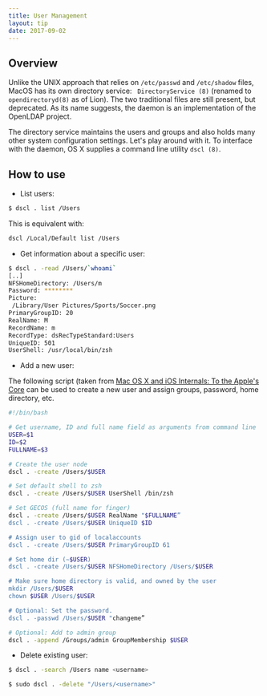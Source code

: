 ```yaml
---
title: User Management
layout: tip
date: 2017-09-02
---
```


## Overview

Unlike the UNIX approach that relies on ```/etc/passwd``` and ```/etc/shadow``` files, MacOS has its own directory service: ``` DirectoryService (8)``` (renamed to ```opendirectoryd(8)``` as of Lion). The two traditional files are still present, but deprecated. As its name suggests, the daemon is an implementation of the OpenLDAP project. 

The directory service maintains the users and groups and also holds many other system configuration settings. Let's play around with it. To interface with the daemon, OS X supplies a command line utility ```dscl (8)```.

## How to use

* List users:

```bash
$ dscl . list /Users
```

This is equivalent with:
```bash
dscl /Local/Default list /Users
```
* Get information about a specific user:
```bash
$ dscl . -read /Users/`whoami`
[..]
NFSHomeDirectory: /Users/m
Password: ********
Picture:
 /Library/User Pictures/Sports/Soccer.png
PrimaryGroupID: 20
RealName: M
RecordName: m
RecordType: dsRecTypeStandard:Users
UniqueID: 501
UserShell: /usr/local/bin/zsh
```
* Add a new user:

The following script (taken from [Mac OS X and iOS Internals: To the Apple's Core](http://www.wrox.com/WileyCDA/WroxTitle/Mac-OS-X-and-iOS-Internals-To-the-Apple-s-Core.productCd-1118057651.html) can be used to create a new user and assign groups, password, home directory, etc.

```bash
#!/bin/bash

# Get username, ID and full name field as arguments from command line
USER=$1
ID=$2
FULLNAME=$3      

# Create the user node
dscl . -create /Users/$USER

# Set default shell to zsh
dscl . -create /Users/$USER UserShell /bin/zsh

# Set GECOS (full name for finger)
dscl . -create /Users/$USER RealName "$FULLNAME”
dscl . -create /Users/$USER UniqueID $ID

# Assign user to gid of localaccounts
dscl . -create /Users/$USER PrimaryGroupID 61

# Set home dir (∼$USER)
dscl . -create /Users/$USER NFSHomeDirectory /Users/$USER

# Make sure home directory is valid, and owned by the user
mkdir /Users/$USER
chown $USER /Users/$USER

# Optional: Set the password.
dscl . -passwd /Users/$USER "changeme”

# Optional: Add to admin group
dscl . -append /Groups/admin GroupMembership $USER
```
* Delete existing user:
```bash
$ dscl . -search /Users name <username>

$ sudo dscl . -delete "/Users/<username>"
```
